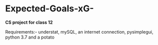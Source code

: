 # Expected-Goals-xG-
**CS project for class 12**

Requirements:- understat, mySQL, an internet connection, pysimplegui, python 3.7 and a potato
